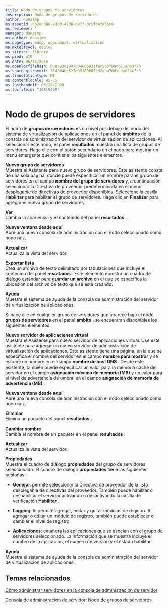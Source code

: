 ```yaml
---
title: Nodo de grupos de servidores
description: Nodo de grupos de servidores
author: dansimp
ms.assetid: 6b2ed086-9100-47d0-be7f-0c5fb4fa55c6
ms.reviewer: ''
manager: dansimp
ms.author: dansimp
ms.pagetype: mdop, appcompat, virtualization
ms.mktglfcycl: deploy
ms.sitesec: library
ms.prod: w10
ms.date: 06/16/2016
ms.openlocfilehash: b0a493019976040d6031f6c5b3f89cb71a3a377b
ms.sourcegitcommit: 354664bc527d93f80687cd2eba70d1eea024c7c3
ms.translationtype: MT
ms.contentlocale: es-ES
ms.lasthandoff: 06/26/2020
ms.locfileid: "10815490"
---
```

# Nodo de grupos de servidores


El nodo de **grupos de servidores** es un nivel por debajo del nodo del sistema de virtualización de aplicaciones en el panel de **ámbitos** de la consola de administración del servidor de virtualización de aplicaciones. Al seleccionar este nodo, el panel **resultados** muestra una lista de grupos de servidores. Haga clic con el botón secundario en el nodo para mostrar un menú emergente que contiene los siguientes elementos.

<a href="" id="new-server-group"></a>**Nuevo grupo de servidores**  
Muestra el Asistente para nuevo grupo de servidores. Este asistente consta de una sola página, donde puede especificar un nombre para el grupo de servidores en el campo **nombre del grupo de servidores** y, a continuación, seleccionar la Directiva de proveedor predeterminada en el menú desplegable de directivas de proveedor disponibles. Seleccione la casilla **Habilitar** para habilitar el grupo de servidores. Haga clic en **Finalizar** para agregar el nuevo grupo de servidores.

<a href="" id="view"></a>**Ver**  
Cambia la apariencia y el contenido del panel **resultados** .

<a href="" id="new-window-from-here"></a>**Nueva ventana desde aquí**  
Abre una nueva consola de administración con el nodo seleccionado como nodo raíz.

<a href="" id="refresh"></a>**Actualizar**  
Actualiza la vista del servidor.

<a href="" id="export-list"></a>**Exportar lista**  
Crea un archivo de texto delimitado por tabulaciones que incluye el contenido del panel **resultados** . Este elemento muestra un cuadro de diálogo estándar para **guardar un archivo** en el que se especifica la ubicación del archivo de texto que se está creando.

<a href="" id="help"></a>**Ayuda**  
Muestra el sistema de ayuda de la consola de administración del servidor de virtualización de aplicaciones.

Si hace clic en cualquier grupo de servidores que aparece bajo el nodo **grupos de servidores** en el panel **ámbito** , se encuentran disponibles los siguientes elementos.

<a href="" id="new-virtual-application-server"></a>**Nuevo servidor de aplicaciones virtual**  
Muestra el Asistente para nuevo servidor de aplicaciones virtual. Use este asistente para agregar un nuevo servidor de administración de virtualización de aplicaciones. Este asistente tiene una página, en la que se especifica el nombre del servidor en el campo **nombre para mostrar** y se escribe un nombre en el campo **nombre de host DNS** . Desde este asistente, también puede especificar un valor para la memoria caché del servidor en el campo **asignación máxima de memoria (MB)** y un valor para el nivel de advertencia de umbral en el campo **asignación de memoria de advertencia (MB)** .

<a href="" id="new-window-from-here"></a>**Nueva ventana desde aquí**  
Abre una nueva consola de administración con el nodo seleccionado como nodo raíz.

<a href="" id="delete"></a>**Eliminar**  
Elimina un paquete del panel **resultados** .

<a href="" id="rename"></a>**Cambiar nombre**  
Cambia el nombre de un paquete en el panel **resultados** .

<a href="" id="refresh"></a>**Actualizar**  
Actualiza la vista del servidor.

<a href="" id="properties"></a>**Propiedades**  
Muestra el cuadro de diálogo **propiedades** del grupo de servidores seleccionado. El cuadro de diálogo **propiedades** tiene las siguientes pestañas:

-   **General**: permite seleccionar la Directiva de proveedor de la lista desplegable de directivas del proveedor. También puede habilitar o deshabilitar el servidor activando o desactivando la casilla de verificación **Habilitar** .

-   **Logging**: le permite agregar, editar y quitar módulos de registro. Al agregar o editar un módulo de registro, también puede establecer o cambiar el nivel de registro.

-   **Aplicaciones**: enumera las aplicaciones que se asocian con el grupo de servidores seleccionado. La información que se muestra incluye el nombre de la aplicación, el número de versión y el estado habilitar.

<a href="" id="help"></a>**Ayuda**  
Muestra el sistema de ayuda de la consola de administración del servidor de virtualización de aplicaciones.

## Temas relacionados


[Cómo administrar servidores en la consola de administración de servidor](how-to-manage-servers-in-the-server-management-console.md)

[Consola de administración de servidor: Nodo de grupos de servidores](server-management-console-server-groups-node.md)

 

 






